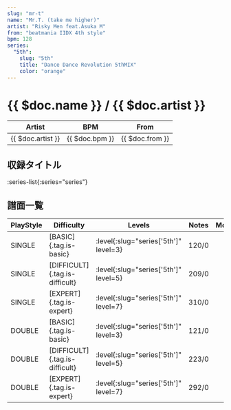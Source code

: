 ```yaml
---
slug: "mr-t"
name: "Mr.T. (take me higher)"
artist: "Risky Men feat.Asuka M"
from: "beatmania IIDX 4th style"
bpm: 128
series:
  "5th":
    slug: "5th"
    title: "Dance Dance Revolution 5thMIX"
    color: "orange"
---
```


# {{ $doc.name }} / {{ $doc.artist }}

|Artist|BPM|From|
|------|---|----|
|{{ $doc.artist }}|{{ $doc.bpm }}|{{ $doc.from }}|

## 収録タイトル

:series-list{:series="series"}

## 譜面一覧

|PlayStyle|Difficulty|Levels|Notes|Movie|
|---------|----------|------|-----|-----|
|SINGLE|[BASIC]{.tag.is-basic}|:level{:slug="series['5th']" level=3}|120/0||
|SINGLE|[DIFFICULT]{.tag.is-difficult}|:level{:slug="series['5th']" level=5}|209/0||
|SINGLE|[EXPERT]{.tag.is-expert}|:level{:slug="series['5th']" level=7}|310/0||
|DOUBLE|[BASIC]{.tag.is-basic}|:level{:slug="series['5th']" level=3}|121/0||
|DOUBLE|[DIFFICULT]{.tag.is-difficult}|:level{:slug="series['5th']" level=5}|223/0||
|DOUBLE|[EXPERT]{.tag.is-expert}|:level{:slug="series['5th']" level=7}|292/0||

